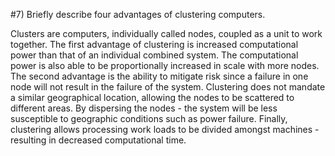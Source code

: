 #7) Briefly describe four advantages of clustering computers.

Clusters are computers, individually called nodes, coupled as a unit to work together. The first advantage of clustering is increased computational power than that of an individual combined system. The computational power is also able to be proportionally increased in scale with more nodes. The second advantage is the ability to mitigate risk since a failure in one node will not result in the failure of the system. Clustering does not mandate a similar geographical location, allowing the nodes to be scattered to different areas. By dispersing the nodes - the system will be less susceptible to geographic conditions such as power failure. Finally, clustering allows processing work loads to be divided amongst machines - resulting in decreased computational time. 
